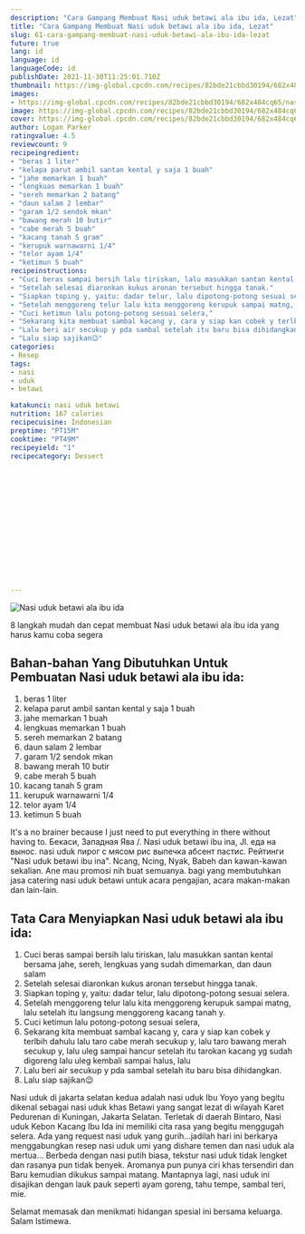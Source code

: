 ```yaml
---
description: "Cara Gampang Membuat Nasi uduk betawi ala ibu ida, Lezat"
title: "Cara Gampang Membuat Nasi uduk betawi ala ibu ida, Lezat"
slug: 61-cara-gampang-membuat-nasi-uduk-betawi-ala-ibu-ida-lezat
future: true
lang: id
language: id
languageCode: id
publishDate: 2021-11-30T11:25:01.710Z 
thumbnail: https://img-global.cpcdn.com/recipes/82bde21cbbd30194/682x484cq65/nasi-uduk-betawi-ala-ibu-ida-foto-resep-utama.webp
images:
- https://img-global.cpcdn.com/recipes/82bde21cbbd30194/682x484cq65/nasi-uduk-betawi-ala-ibu-ida-foto-resep-utama.webp
image: https://img-global.cpcdn.com/recipes/82bde21cbbd30194/682x484cq65/nasi-uduk-betawi-ala-ibu-ida-foto-resep-utama.webp
cover: https://img-global.cpcdn.com/recipes/82bde21cbbd30194/682x484cq65/nasi-uduk-betawi-ala-ibu-ida-foto-resep-utama.webp
author: Logan Parker
ratingvalue: 4.5
reviewcount: 9
recipeingredient:
- "beras 1 liter"
- "kelapa parut ambil santan kental y saja 1 buah"
- "jahe memarkan 1 buah"
- "lengkuas memarkan 1 buah"
- "sereh memarkan 2 batang"
- "daun salam 2 lembar"
- "garam 1/2 sendok mkan"
- "bawang merah 10 butir"
- "cabe merah 5 buah"
- "kacang tanah 5 gram"
- "kerupuk warnawarni 1/4"
- "telor ayam 1/4"
- "ketimun 5 buah"
recipeinstructions:
- "Cuci beras sampai bersih lalu tiriskan, lalu masukkan santan kental bersama jahe, sereh, lengkuas yang sudah dimemarkan, dan daun salam"
- "Setelah selesai diaronkan kukus aronan tersebut hingga tanak."
- "Siapkan toping y, yaitu: dadar telur, lalu dipotong-potong sesuai selera."
- "Setelah menggoreng telur lalu kita menggoreng kerupuk sampai matng, lalu setelah itu langsung menggoreng kacang tanah y."
- "Cuci ketimun lalu potong-potong sesuai selera,"
- "Sekarang kita membuat sambal kacang y, cara y siap kan cobek y terlbih dahulu lalu taro cabe merah secukup y, lalu taro bawang merah secukup y, lalu uleg sampai hancur setelah itu tarokan kacang yg sudah digoreng lalu uleg kembali sampai halus, lalu"
- "Lalu beri air secukup y pda sambal setelah itu baru bisa dihidangkan."
- "Lalu siap sajikan😉"
categories:
- Resep
tags:
- nasi
- uduk
- betawi

katakunci: nasi uduk betawi 
nutrition: 167 calories
recipecuisine: Indonesian
preptime: "PT15M"
cooktime: "PT49M"
recipeyield: "1"
recipecategory: Dessert


     
    
    
    
    
    
    
    
    
    
    
      
    
---
```



![Nasi uduk betawi ala ibu ida](https://img-global.cpcdn.com/recipes/82bde21cbbd30194/682x484cq65/nasi-uduk-betawi-ala-ibu-ida-foto-resep-utama.webp)

8 langkah mudah dan cepat membuat  Nasi uduk betawi ala ibu ida yang harus kamu coba segera

<!--inarticleads1-->

## Bahan-bahan Yang Dibutuhkan Untuk Pembuatan Nasi uduk betawi ala ibu ida:

1. beras 1 liter
1. kelapa parut ambil santan kental y saja 1 buah
1. jahe memarkan 1 buah
1. lengkuas memarkan 1 buah
1. sereh memarkan 2 batang
1. daun salam 2 lembar
1. garam 1/2 sendok mkan
1. bawang merah 10 butir
1. cabe merah 5 buah
1. kacang tanah 5 gram
1. kerupuk warnawarni 1/4
1. telor ayam 1/4
1. ketimun 5 buah

It&#39;s a no brainer because I just need to put everything in there without having to. Бекаси, Западная Ява /. Nasi uduk betawi ibu ina, Jl. еда на вынос. nasi uduk пирог с мясом рис выпечка абсент пастис. Рейтинги &#34;Nasi uduk betawi ibu ina&#34;. Ncang, Ncing, Nyak, Babeh dan kawan-kawan sekalian. Ane mau promosi nih buat semuanya. bagi yang membutuhkan jasa catering nasi uduk betawi untuk acara pengajian, acara makan-makan dan lain-lain. 

<!--inarticleads2-->

## Tata Cara Menyiapkan Nasi uduk betawi ala ibu ida:

1. Cuci beras sampai bersih lalu tiriskan, lalu masukkan santan kental bersama jahe, sereh, lengkuas yang sudah dimemarkan, dan daun salam
1. Setelah selesai diaronkan kukus aronan tersebut hingga tanak.
1. Siapkan toping y, yaitu: dadar telur, lalu dipotong-potong sesuai selera.
1. Setelah menggoreng telur lalu kita menggoreng kerupuk sampai matng, lalu setelah itu langsung menggoreng kacang tanah y.
1. Cuci ketimun lalu potong-potong sesuai selera,
1. Sekarang kita membuat sambal kacang y, cara y siap kan cobek y terlbih dahulu lalu taro cabe merah secukup y, lalu taro bawang merah secukup y, lalu uleg sampai hancur setelah itu tarokan kacang yg sudah digoreng lalu uleg kembali sampai halus, lalu
1. Lalu beri air secukup y pda sambal setelah itu baru bisa dihidangkan.
1. Lalu siap sajikan😉


Nasi uduk di jakarta selatan kedua adalah nasi uduk Ibu Yoyo yang begitu dikenal sebagai nasi uduk khas Betawi yang sangat lezat di wilayah Karet Pedurenan di Kuningan, Jakarta Selatan. Terletak di daerah Bintaro, Nasi uduk Kebon Kacang Ibu Ida ini memiliki cita rasa yang begitu menggugah selera. Ada yang request nasi uduk yang gurih…jadilah hari ini berkarya menggabungkan resep nasi uduk umi yang dishare temen dan nasi uduk ala mertua… Berbeda dengan nasi putih biasa, tekstur nasi uduk tidak lengket dan rasanya pun tidak benyek. Aromanya pun punya ciri khas tersendiri dan Baru kemudian dikukus sampai matang. Mantapnya lagi, nasi uduk ini disajikan dengan lauk pauk seperti ayam goreng, tahu tempe, sambal teri, mie. 

Selamat memasak dan menikmati hidangan spesial ini bersama keluarga. Salam Istimewa.
